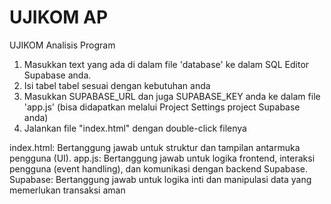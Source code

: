 # UJIKOM AP
UJIKOM Analisis Program

1. Masukkan text yang ada di dalam file 'database' ke dalam SQL Editor Supabase anda.
2. Isi tabel tabel sesuai dengan kebutuhan anda
3. Masukkan SUPABASE_URL dan juga SUPABASE_KEY anda ke dalam file 'app.js' (bisa didapatkan melalui Project Settings project Supabase anda)
4. Jalankan file "index.html" dengan double-click filenya

index.html: Bertanggung jawab untuk struktur dan tampilan antarmuka pengguna (UI). app.js: Bertanggung jawab untuk logika frontend, interaksi pengguna (event handling), dan komunikasi dengan backend Supabase. Supabase: Bertanggung jawab untuk logika inti dan manipulasi data yang memerlukan transaksi aman
